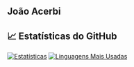 ## João Acerbi

## 📈 Estatísticas do GitHub
[![Estatísticas](https://github-readme-stats.vercel.app/api?username=therealjao1&show_icons=true&theme=radical)](https://github.com/therealjao1)
[![Linguagens Mais Usadas](https://github-readme-stats.vercel.app/api/top-langs/?username=therealjao1&layout=compact&theme=radical)](https://github.com/therealjao1)
